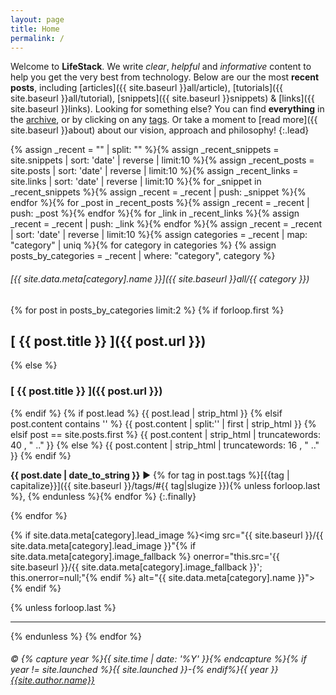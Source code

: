 ```yaml
---
layout: page
title: Home
permalink: /
---
```


Welcome to __LifeStack__. We write _clear_, _helpful_ and _informative_ content to help you get the very best from technology. Below are our the most __recent posts__, including [articles]({{ site.baseurl }}all/article), [tutorials]({{ site.baseurl }}all/tutorial), [snippets]({{ site.baseurl }}snippets) & [links]({{ site.baseurl }}links). Looking for something else? You can find __everything__ in the [archive](/all), or by clicking on any [tags](/tags). Or take a moment to [read more]({{ site.baseurl }}about) about our vision, approach and philosophy!
{:.lead}

{% assign _recent = "" | split: "" %}{% assign _recent_snippets = site.snippets | sort: 'date' | reverse | limit:10 %}{% assign _recent_posts = site.posts | sort: 'date' | reverse | limit:10 %}{% assign _recent_links = site.links | sort: 'date' | reverse | limit:10 %}{% for _snippet in _recent_snippets %}{% assign _recent = _recent | push: _snippet %}{% endfor %}{% for _post in _recent_posts %}{% assign _recent = _recent | push: _post %}{% endfor %}{% for _link in _recent_links %}{% assign _recent = _recent | push: _link %}{% endfor %}{% assign _recent = _recent | sort: 'date' | reverse | limit:10 %}{% assign categories = _recent | map: "category" | uniq %}{% for category in categories %}
{% assign posts_by_categories = _recent | where: "category", category %}

###### [{{ site.data.meta[category].name }}]({{ site.baseurl }}all/{{ category }})

{% for post in posts_by_categories limit:2 %}
{% if forloop.first %}
## [ {{ post.title }} ]({{ post.url }})
{% else %}
### [ {{ post.title }} ]({{ post.url }})
{% endif %}
{% if post.lead %}
  {{ post.lead | strip_html }}
{% elsif post.content contains '<!--more-->' %}
  {{ post.content | split:'<!--more-->' | first | strip_html }}
{% elsif post == site.posts.first %}
  {{ post.content | strip_html | truncatewords: 40 , "  .." }}
{% else %}
  {{ post.content | strip_html | truncatewords: 16 , "  .." }}
{% endif %}

__{{ post.date | date_to_string }}__ ► {% for tag in post.tags %}[{{tag | capitalize}}]({{ site.baseurl }}/tags/#{{ tag|slugize }}){% unless forloop.last %}, {% endunless %}{% endfor %}
{:.finally}

{% endfor %}

{% if site.data.meta[category].lead_image %}<img src="{{ site.baseurl }}/{{ site.data.meta[category].lead_image }}"{% if site.data.meta[category].image_fallback %} onerror="this.src='{{ site.baseurl }}/{{ site.data.meta[category].image_fallback }}'; this.onerror=null;"{% endif %} alt="{{ site.data.meta[category].name }}">{% endif %}

{% unless forloop.last %}
* * *
{% endunless %}
{% endfor %}

###### &copy; {% capture year %}{{ site.time | date: '%Y' }}{% endcapture %}{% if year != site.launched %}{{ site.launched }}-{% endif%}{{ year }} [{{site.author.name}}]({{site.baseurl}}about/#copyright--licensing)